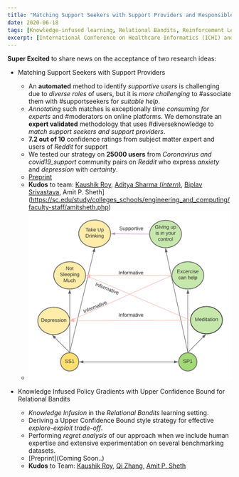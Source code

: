 ```yaml
---
title: "Matching Support Seekers with Support Providers and Responsible Decision Making with Knowledge-infused Bandits"
date: 2020-06-18
tags: [Knowledge-infused learning, Relational Bandits, Reinforcement Learning, Reddit, Support Seekers and Support Providers, Contextual Feature Engineering, Benchmarking, Resource Distribution, Need Help Binding, Crisis Response,  AI for Good,  Psycholinguistic, healthcare Informatics, Bayesian Knowledge Infusion, Functional Policy Gradient, Relational Learning]
excerpt: [International Conference on Healthcare Informatics (ICHI) and European Conference on Machine Learning and Knowledge Discovery (ECML-PKDD)]
---
```


**Super Excited** to share news on the acceptance of two research ideas:
* Matching Support Seekers with Support Providers
    - An **automated** method to identify *supportive users* is challenging due to *diverse roles* of users, but it is *more challenging* to #associate them with #supportseekers for *suitable help*.  
    - *Annotating* such matches is exceptionally *time consuming for experts* and #moderators on online platforms. We demonstrate an **expert validated** methodology that uses #diverseknowledge to *match support seekers and support providers*.
    - **7.2 out of 10** confidence ratings from subject matter expert and users of *Reddit* for support
    - We tested our strategy on **25000 users** from *Coronavirus and covid19_support* community pairs on *Reddit* who express *anxiety* and *depression* with *certainty*.
    - [Preprint](https://lnkd.in/dXRaHpk)
    - **Kudos** to team: [Kaushik Roy](https://scholar.google.com/citations?user=LpOo_IUAAAAJ&hl=en), [Aditya Sharma (*intern*)](https://www.linkedin.com/in/aditya-sharma-0093b0162/?originalSubdomain=in), [Biplav Srivastava](https://sites.google.com/site/biplavsrivastava/), Amit P. Sheth](https://sc.edu/study/colleges_schools/engineering_and_computing/faculty-staff/amitsheth.php)
    - ![Illustration](/images/ichi_2018.jpg) 

* Knowledge Infused Policy Gradients with Upper Confidence Bound for Relational Bandits
    - *Knowledge Infusion* in the *Relational Bandits* learning setting.
    - Deriving a Upper Confidence Bound style strategy for effective *explore-exploit trade-off*.
    - Performing *regret analysis* of our approach when we include human expertise and extensive experimentation on several benchmarking datasets.
    - [Preprint](Coming Soon..)
    - **Kudos** to Team: [Kaushik Roy](https://scholar.google.com/citations?user=LpOo_IUAAAAJ&hl=en), [Qi Zhang](https://qizhg.github.io/), [Amit P. Sheth](https://sc.edu/study/colleges_schools/engineering_and_computing/faculty-staff/amitsheth.php)